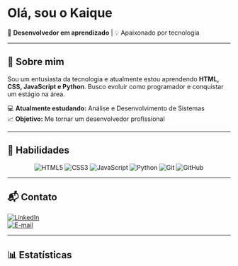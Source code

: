 # Olá, sou o Kaique 

🎯 **Desenvolvedor em aprendizado** | 💡 Apaixonado por tecnologia  

---

## 🚀 Sobre mim  
Sou um entusiasta da tecnologia e atualmente estou aprendendo **HTML, CSS, JavaScript e Python**. Busco evoluir como programador e conquistar um estágio na área.  

💻 **Atualmente estudando:** Análise e Desenvolvimento de Sistemas  
📈 **Objetivo:** Me tornar um desenvolvedor profissional  

---

## 🚀 Habilidades  

<div align="center">
  <img src="https://img.shields.io/badge/HTML5-E34F26?style=for-the-badge&logo=html5&logoColor=white" alt="HTML5">
  <img src="https://img.shields.io/badge/CSS3-1572B6?style=for-the-badge&logo=css3&logoColor=white" alt="CSS3">
  <img src="https://img.shields.io/badge/JavaScript-F7DF1E?style=for-the-badge&logo=javascript&logoColor=black" alt="JavaScript">
  <img src="https://img.shields.io/badge/Python-3776AB?style=for-the-badge&logo=python&logoColor=white" alt="Python">
  <img src="https://img.shields.io/badge/Git-F05032?style=for-the-badge&logo=git&logoColor=white" alt="Git">
  <img src="https://img.shields.io/badge/GitHub-181717?style=for-the-badge&logo=github&logoColor=white" alt="GitHub">
</div>

---

## 📬 Contato  

[![LinkedIn](https://img.shields.io/badge/LinkedIn-0A66C2?style=for-the-badge&logo=linkedin&logoColor=white)](https://www.linkedin.com/in/kaique-da-silva-5b93672bb)  
[![E-mail](https://img.shields.io/badge/E--mail-D14836?style=for-the-badge&logo=gmail&logoColor=white)](mailto:kaique.silvatec46@gmail.com)  

---

## 📊 Estatísticas  
